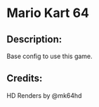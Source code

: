 # Mario Kart 64

## Description: 

Base config to use this game.

## Credits: 

HD Renders by @mk64hd

